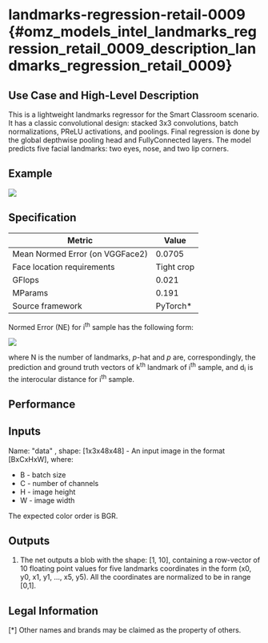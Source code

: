 # landmarks-regression-retail-0009 {#omz_models_intel_landmarks_regression_retail_0009_description_landmarks_regression_retail_0009}

## Use Case and High-Level Description

This is a lightweight landmarks regressor for the Smart Classroom scenario. It has a classic convolutional design: stacked 3x3 convolutions, batch normalizations, PReLU activations, and poolings. Final regression is done by the global depthwise pooling head and FullyConnected layers. The model predicts five facial landmarks: two eyes, nose, and two lip corners.

## Example

![](./landmarks-regression-retail-0009.png)

## Specification

| Metric                          | Value                                     |
|---------------------------------|-------------------------------------------|
| Mean Normed Error (on VGGFace2) | 0.0705                                    |
| Face location requirements      | Tight crop                                |
| GFlops                          | 0.021                                     |
| MParams                         | 0.191                                     |
| Source framework                | PyTorch*                                  |

Normed Error (NE) for i<sup>th</sup> sample has the following form:

![](./normed_error.png)

where N is the number of landmarks, _p_-hat and _p_ are, correspondingly, the prediction and ground truth vectors of k<sup>th</sup> landmark of i<sup>th</sup> sample, and d<sub>i</sub> is the interocular distance for i<sup>th</sup> sample.

## Performance

## Inputs

Name: "data" , shape: [1x3x48x48] - An input image in the format [BxCxHxW],
where:
- B - batch size
- C - number of channels
- H - image height
- W - image width

The expected color order is BGR.

## Outputs


1.	The net outputs a blob with the shape: [1, 10], containing a row-vector of 10 floating point values
	for five landmarks coordinates in the form (x0, y0, x1, y1, ..., x5, y5).
	All the coordinates are normalized to be in range [0,1].

## Legal Information
[*] Other names and brands may be claimed as the property of others.
